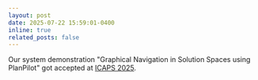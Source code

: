 ```yaml
---
layout: post
date: 2025-07-22 15:59:01-0400
inline: true
related_posts: false
---
```


Our system demonstration "Graphical Navigation in Solution Spaces using PlanPilot" got accepted at <a href="https://icaps25.icaps-conference.org/" target="_blank">ICAPS 2025<a>.
